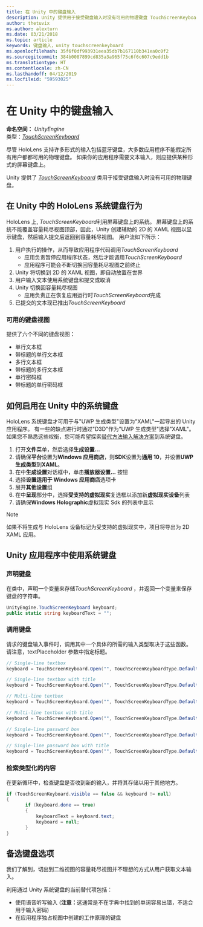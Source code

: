 ```yaml
---
title: 在 Unity 中的键盘输入
description: Unity 提供用于接受键盘输入时没有可用的物理键盘 TouchScreenKeyboard 类。
author: thetuvix
ms.author: alexturn
ms.date: 03/21/2018
ms.topic: article
keywords: 键盘输入，unity touchscreenkeyboard
ms.openlocfilehash: 35f6f0df993931eea35db7b167110b341ea0c0f2
ms.sourcegitcommit: 384b0087899cd835a3a965f75c6f6c607c9edd1b
ms.translationtype: HT
ms.contentlocale: zh-CN
ms.lasthandoff: 04/12/2019
ms.locfileid: "59593025"
---
```

# <a name="keyboard-input-in-unity"></a>在 Unity 中的键盘输入

**命名空间：**  *UnityEngine*<br>
 类型：*[TouchScreenKeyboard](http://docs.unity3d.com/ScriptReference/TouchScreenKeyboard.html)*

尽管 HoloLens 支持许多形式的输入包括蓝牙键盘，大多数应用程序不能假定所有用户都都可用的物理键盘。 如果你的应用程序需要文本输入，则应提供某种形式的屏幕键盘上。

Unity 提供了 *[TouchScreenKeyboard](http://docs.unity3d.com/ScriptReference/TouchScreenKeyboard.html)* 类用于接受键盘输入时没有可用的物理键盘。

## <a name="hololens-system-keyboard-behavior-in-unity"></a>在 Unity 中的 HoloLens 系统键盘行为

HoloLens 上, *TouchScreenKeyboard*利用屏幕键盘上的系统。 屏幕键盘上的系统不能覆盖容量耗尽视图顶部，因此，Unity 创建辅助的 2D 的 XAML 视图以显示键盘，然后输入提交后返回到容量耗尽视图。 用户流如下所示：
1. 用户执行的操作，从而导致应用程序代码调用*TouchScreenKeyboard*
    * 应用负责暂停应用程序状态，然后才能调用*TouchScreenKeyboard*
    * 应用程序可能会不断切换回容量耗尽视图之前终止
2. Unity 将切换到 2D 的 XAML 视图，即自动放置在世界
3. 用户输入文本使用系统键盘和提交或取消
4. Unity 切换回容量耗尽视图
    * 应用负责正在恢复应用运行时*TouchScreenKeyboard*完成
5. 已提交的文本现已推出*TouchScreenKeyboard*

### <a name="available-keyboard-views"></a>可用的键盘视图

提供了六个不同的键盘视图：
* 单行文本框
* 带标题的单行文本框
* 多行文本框
* 带标题的多行文本框
* 单行密码框
* 带标题的单行密码框

## <a name="how-to-enable-the-system-keyboard-in-unity"></a>如何启用在 Unity 中的系统键盘

HoloLens 系统键盘才可用于与"UWP 生成类型"设置为"XAML"一起导出的 Unity 应用程序。 有一些的缺点进行时通过"D3D"作为"UWP 生成类型"选择"XAML"。 如果您不熟悉这些权衡，您可能希望探索[替代方法输入解决方案](#alternative-keyboard-options)到系统键盘。
1. 打开**文件**菜单，然后选择**生成设置...**
2. 请确保**平台**设置为**Windows 应用商店**，则**SDK**设置为**通用 10**，并设置**UWP 生成类型**到**XAML**。
3. 在中**生成设置**对话框中，单击**播放器设置...** 按钮
4. 选择**设置适用于 Windows 应用商店**选项卡
5. 展开**其他设置**组
6. 在中**呈现**部分中，选择**受支持的虚拟现实**复选框以添加新**虚拟现实设备**列表
7. 请确保**Windows Holographic**虚拟现实 Sdk 的列表中显示

>[!NOTE]
>如果不将生成与 HoloLens 设备标记为受支持的虚拟现实中，项目将导出为 2D XAML 应用。

## <a name="using-the-system-keyboard-in-your-unity-app"></a>Unity 应用程序中使用系统键盘

### <a name="declare-the-keyboard"></a>声明键盘

在类中，声明一个变量来存储*TouchScreenKeyboard* ，并返回一个变量来保存键盘的字符串。

```cs
UnityEngine.TouchScreenKeyboard keyboard;
public static string keyboardText = "";
```

### <a name="invoke-the-keyboard"></a>调用键盘

请求的键盘输入事件时，调用其中一个具体的所需的输入类型取决于这些函数。 请注意，textPlaceholder 参数中指定标题。

```cs
// Single-line textbox
keyboard = TouchScreenKeyboard.Open("", TouchScreenKeyboardType.Default, false, false, false, false);

// Single-line textbox with title
keyboard = TouchScreenKeyboard.Open("", TouchScreenKeyboardType.Default, false, false, false, false, "Single-line title");

// Multi-line textbox
keyboard = TouchScreenKeyboard.Open("", TouchScreenKeyboardType.Default, false, true, false, false);

// Multi-line textbox with title
keyboard = TouchScreenKeyboard.Open("", TouchScreenKeyboardType.Default, false, true, false, false, "Multi-line Title");

// Single-line password box
keyboard = TouchScreenKeyboard.Open("", TouchScreenKeyboardType.Default, false, false, true, false);

// Single-line password box with title
keyboard = TouchScreenKeyboard.Open("", TouchScreenKeyboardType.Default, false, false, true, false, "Secure Single-line Title");
```

### <a name="retrieve-typed-contents"></a>检索类型化的内容

在更新循环中，检查键盘是否收到新的输入，并将其存储以用于其他地方。

```cs
if (TouchScreenKeyboard.visible == false && keyboard != null)
{
       if (keyboard.done == true)
       {
           keyboardText = keyboard.text;
           keyboard = null;
       }
}
```

## <a name="alternative-keyboard-options"></a>备选键盘选项

我们了解到，切出到二维视图的容量耗尽视图并不理想的方式从用户获取文本输入。

利用通过 Unity 系统键盘的当前替代项包括：
* 使用语音听写输入 (<b>注意：</b>这通常是不在字典中找到的单词容易出错，不适合用于输入密码)
* 在应用程序独占视图中创建的工作原理的键盘
